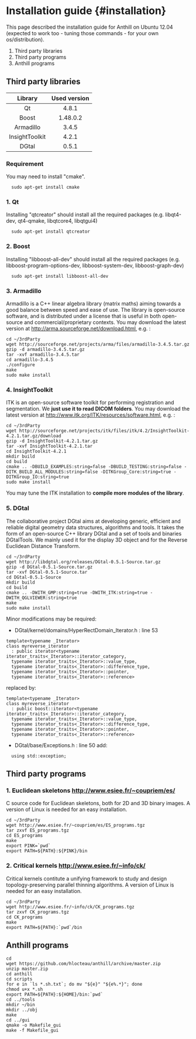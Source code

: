Installation guide {#installation}
==================
This page described the installation guide for Anthill on Ubuntu 12.04 (expected to work too - tuning those commands - for your own os/distribution).

1. Third party libraries
2. Third party programs
3. Anthill programs

Third party libraries
---------------------

| Library        | Used version |
|:--------------:|:------------:|
| Qt             | 4.8.1        |
| Boost          | 1.48.0.2     |
| Armadillo      | 3.4.5        |
| InsightToolkit | 4.2.1        |
| DGtal          | 0.5.1        |

### Requirement
You may need to install "cmake".
~~~
  sudo apt-get install cmake
~~~

### 1. Qt
Installing "qtcreator" should install all the required packages (e.g. libqt4-dev, qt4-qmake, libqtcore4, libqtgui4)
~~~
  sudo apt-get install qtcreator
~~~

### 2. Boost
Installing "libboost-all-dev" should install all the required packages (e.g. libboost-program-options-dev, libboost-system-dev, libboost-graph-dev)
~~~
  sudo apt-get install libboost-all-dev
~~~

### 3. Armadillo
Armadillo is a C++ linear algebra library (matrix maths) aiming towards a good balance between speed and ease of use.
The library is open-source software, and is distributed under a license that is useful in both open-source and commercial/proprietary contexts.
You may download the latest version at http://arma.sourceforge.net/download.html, e.g. :
~~~
cd ~/3rdParty
wget http://sourceforge.net/projects/arma/files/armadillo-3.4.5.tar.gz
gzip -d armadillo-3.4.5.tar.gz
tar -xvf armadillo-3.4.5.tar
cd armadillo-3.4.5
./configure
make
sudo make install
~~~

### 4. InsightToolkit
ITK is an open-source software toolkit for performing registration and segmentation.
We **just use it to read DICOM folders**.
You may download the latest version at http://www.itk.org/ITK/resources/software.html, e.g. :
~~~
cd ~/3rdParty
wget http://sourceforge.net/projects/itk/files/itk/4.2/InsightToolkit-4.2.1.tar.gz/download
gzip -d InsightToolkit-4.2.1.tar.gz
tar -xvf InsightToolkit-4.2.1.tar
cd InsightToolkit-4.2.1
mkdir build
cd build
cmake .. -DBUILD_EXAMPLES:string=false -DBUILD_TESTING:string=false -DITK_BUILD_ALL_MODULES:string=false -DITKGroup_Core:string=true -DITKGroup_IO:string=true
sudo make install
~~~
You may tune the ITK installation to **compile more modules of the library**.

### 5. DGtal

The collaborative project DGtal aims at developing generic, efficient and reliable digital geometry data structures, algorithms and tools. 
It takes the form of an open-source C++ library DGtal and a set of tools and binaries DGtalTools.
We mainly used it for the display 3D object and for the Reverse Euclidean Distance Transform.
~~~
cd ~/3rdParty
wget http://libdgtal.org/releases/DGtal-0.5.1-Source.tar.gz
gzip -d DGtal-0.5.1-Source.tar.gz
tar -xvf DGtal-0.5.1-Source.tar
cd DGtal-0.5.1-Source
mkdir build
cd build
cmake .. -DWITH_GMP:string=true -DWITH_ITK:string=true -DWITH_QGLVIEWER:string=true
make
sudo make install
~~~

Minor modifications may be required:

  - DGtal/kernel/domains/HyperRectDomain_Iterator.h : line 53
~~~
template<typename _Iterator>
class myreverse_iterator
  : public iterator<typename iterator_traits<_Iterator>::iterator_category,
  typename iterator_traits<_Iterator>::value_type,
  typename iterator_traits<_Iterator>::difference_type,
  typename iterator_traits<_Iterator>::pointer,
  typename iterator_traits<_Iterator>::reference>
~~~
replaced by:
~~~
template<typename _Iterator>
class myreverse_iterator
  : public boost::iterator<typename iterator_traits<_Iterator>::iterator_category,
  typename iterator_traits<_Iterator>::value_type,
  typename iterator_traits<_Iterator>::difference_type,
  typename iterator_traits<_Iterator>::pointer,
  typename iterator_traits<_Iterator>::reference>
~~~

  - DGtal/base/Exceptions.h : line 50
add:
~~~
  using std::exception;
~~~

Third party programs
--------------------

### 1. Euclidean skeletons http://www.esiee.fr/~coupriem/es/
C source code for Euclidean skeletons, both for 2D and 3D binary images.
A version of Linux is needed for an easy installation.
~~~
cd ~/3rdParty
wget http://www.esiee.fr/~coupriem/es/ES_programs.tgz
tar zxvf ES_programs.tgz
cd ES_programs
make
export PINK=`pwd`
export PATH=${PATH}:${PINK}/bin
~~~

### 2. Critical kernels http://www.esiee.fr/~info/ck/
Critical kernels contitute a unifying framework to study and design topology-preserving parallel thinning algorithms.
A version of Linux is needed for an easy installation.
~~~
cd ~/3rdParty
wget http://www.esiee.fr/~info/ck/CK_programs.tgz
tar zxvf CK_programs.tgz
cd CK_programs
make
export PATH=${PATH}:`pwd`/bin
~~~

Anthill programs
----------------
~~~
cd
wget https://github.com/hlocteau/anthill/archive/master.zip
unzip master.zip
cd anthill
cd scripts
for e in `ls *.sh.txt`; do mv "${e}" "${e%.*}"; done
chmod u+x *.sh
export PATH=${PATH}:${HOME}/bin:`pwd`
cd ../tools
mkdir ~/bin
mkdir ../obj
make
cd ../gui
qmake -o Makefile_gui
make -f Makefile_gui
~~~
